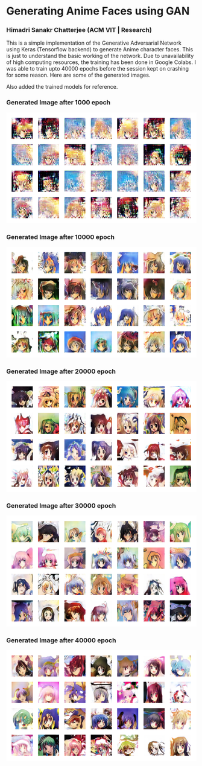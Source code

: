 # Generating Anime Faces using GAN
### Himadri Sanakr Chatterjee (ACM VIT | Research)
This is a simple implementation of the Generative Adversarial Network using Keras (Tensorflow backend) to generate Anime character faces.
This is just to understand the basic working of the network.
Due to unavailability of high computing resources, the training has been done in Google Colabs. I was able to train upto 40000 epochs before
the session kept on crashing for some reason. Here are some of the generated images.

Also added the trained models for reference.


### Generated Image after 1000 epoch
![Gen_image_1000](train_image_1000.png)

### Generated Image after 10000 epoch
![Gen_image_10000](train_image_10000.png)

### Generated Image after 20000 epoch
![Gen_image_20000](train_image_20000.png)

### Generated Image after 30000 epoch
![Gen_image_30000](train_image_30000.png)

### Generated Image after 40000 epoch
![Gen_image_40000](train_image_39900.png)
